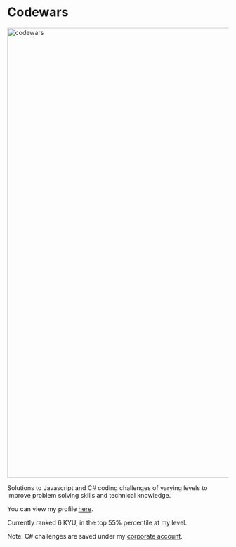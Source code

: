 # Codewars

<img width="1024" alt="codewars" src="https://user-images.githubusercontent.com/90465357/198888067-186fbd3c-5f61-4322-8a27-701f8c067ac5.png">

Solutions to Javascript and C# coding challenges of varying levels to improve problem solving skills and technical knowledge. 

You can view my profile <a href="https://www.codewars.com/users/eleanorlatus">here</a>.

Currently ranked 6 KYU, in the top 55% percentile at my level.

Note: C# challenges are saved under my <a href="https://www.codewars.com/users/EleanorCivica">corporate account</a>.
